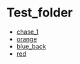 # Test_folder
   - [chase_1](chase_1.md)
   - [orange](orange.md)
   - [blue_back](blue_back.md)
   - [red](red.md)
